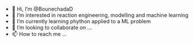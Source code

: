 - 👋 Hi, I’m @BounechadaD
- 👀 I’m interested in reaction engineering, modelling and machine learning
- 🌱 I’m currently learning phython applied to a ML problem
- 💞️ I’m looking to collaborate on ...
- 📫 How to reach me ...

<!---
BounechadaD/BounechadaD is a ✨ special ✨ repository because its `README.md` (this file) appears on your GitHub profile.
You can click the Preview link to take a look at your changes.
--->
